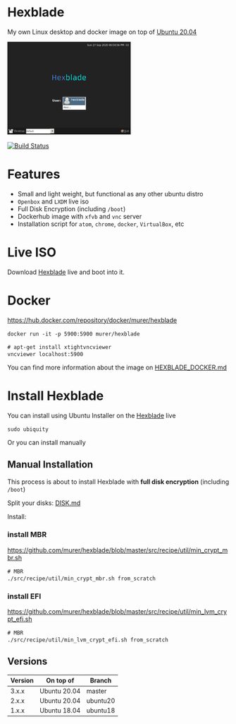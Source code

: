 # Hexblade

My own Linux desktop and docker image on top of [Ubuntu 20.04](#versions)

[<img src="https://github.com/murer/hexblade/raw/master/docs/Hexblade_Login.png" width="280" />](https://github.com/murer/hexblade)

[![Build Status](https://travis-ci.org/murer/hexblade.svg?branch=master)](https://travis-ci.org/murer/hexblade)

# Features

 * Small and light weight, but functional as any other ubuntu distro
 * ``Openbox`` and ``LXDM`` live iso
 * Full Disk Encryption (including ``/boot``)
 * Dockerhub image with ``xfvb`` and ``vnc`` server
 * Installation script for ```atom```, ```chrome```, ```docker```, ```VirtualBox```, etc

# Live ISO

Download [Hexblade](https://github.com/murer/hexblade/releases/download/edge/hexblade.iso) live and boot into it.

# Docker


https://hub.docker.com/repository/docker/murer/hexblade

```shell
docker run -it -p 5900:5900 murer/hexblade
```

```shell
# apt-get install xtightvncviewer
vncviewer localhost:5900
```

You can find more information about the image on [HEXBLADE_DOCKER.md](https://github.com/murer/hexblade/blob/master/docs/HEXBLADE_DOCKER.md)


# Install Hexblade

You can install using Ubuntu Installer on the [Hexblade](https://github.com/murer/hexblade/releases/download/edge/hexblade.iso) live

```shell
sudo ubiquity
```

Or you can install manually

## Manual Installation

This process is about to install Hexblade with **full disk encryption** (including ``/boot``)

Split your disks: [DISK.md](https://github.com/murer/hexblade/blob/master/docs/DISK.md)

Install: 

### install MBR

https://github.com/murer/hexblade/blob/master/src/recipe/util/min_crypt_mbr.sh

```shell
# MBR
./src/recipe/util/min_crypt_mbr.sh from_scratch
```

### install EFI

https://github.com/murer/hexblade/blob/master/src/recipe/util/min_lvm_crypt_efi.sh

```shell
# MBR
./src/recipe/util/min_lvm_crypt_efi.sh from_scratch
```

## Versions

| Version | On top of | Branch |
|---------|-----------|--------|
| 3.x.x | Ubuntu 20.04 | master |
| 2.x.x | Ubuntu 20.04 | ubuntu20 |
| 1.x.x | Ubuntu 18.04 | ubuntu18 |
